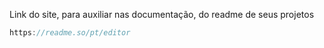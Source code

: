 Link do site, para auxiliar nas documentação, do readme de seus projetos

```js
https://readme.so/pt/editor
```
